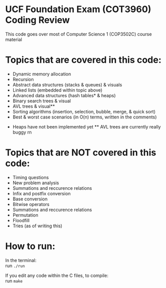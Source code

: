 # UCF Foundation Exam (COT3960) Coding Review
This code goes over most of Computer Science 1 (COP3502C) course material

# Topics that are covered in this code:
- Dynamic memory allocation
- Recursion
- Abstract data structures (stacks & queues) & visuals
- Linked lists (embedded within topic above)
- Advanced data structures (hash tables* & heaps)
- Binary search trees & visual
- AVL trees & visual**
- Sorting algorithms (insertion, selection, bubble, merge, & quick sort)
- Best & worst case scenarios (in O(n) terms, written in the comments)
* Heaps have not been implemented yet
** AVL trees are currently really buggy rn

# Topics that are NOT covered in this code:
- Timing questions
- New problem analysis
- Summations and reccurence relations
- Infix and postfix conversion
- Base conversion
- Bitwise operators
- Summations and reccurence relations
- Permutation
- Floodfill
- Tries (as of writing this)

# How to run:
In the terminal:<br>
run ```./run```

If you edit any code within the C files, to compile:<br>
run ```make```
